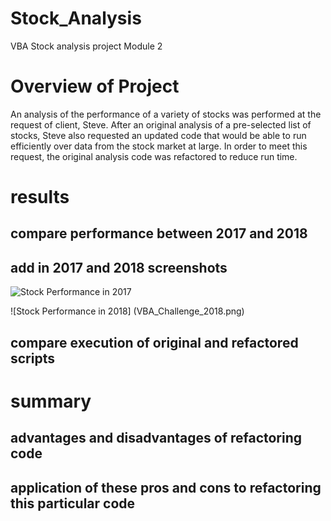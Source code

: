 # Stock_Analysis
VBA Stock analysis project Module 2

# Overview of Project
An analysis of the performance of a variety of stocks was performed at the request of client, Steve. After an original analysis of a pre-selected list of stocks, Steve also requested an updated code that would be able to run efficiently over data from the stock market at large. In order to meet this request, the original analysis code was refactored to reduce run time.
# results 
## compare performance between 2017 and 2018
## add in 2017 and 2018 screenshots
![Stock Performance in 2017](/main/resources/VBA_Challenge_2017.png)

![Stock Performance in 2018] (VBA_Challenge_2018.png)
## compare execution of original and refactored scripts
# summary 
## advantages and disadvantages of refactoring code
## application of these pros and cons to refactoring this particular code
